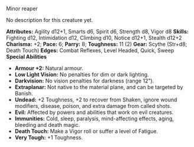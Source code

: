 Minor reaper

No description for this creature yet.

**Attributes:** Agility d12+1, Smarts d6, Spirit d6, Strength d8, Vigor
d8
**Skills:** Fighting d12, Intimidation d12, Climbing d10, Notice d12+1,
Stealth d12+2
**Charisma:** +2; **Pace:** 6; **Parry:** 8; **Toughness:** 11 (2)
**Gear:** Scythe (Str+d8; Death Touch)
**Edges:** Combat Reflexes, Level Headed, Quick, Sweep
**Special Abilities**
- **Armour +2:** Natural armour.
- **Low Light Vision:** No penalties for dim or dark lighting.
- **Darkvision:** No vision penalties for darkness (range 12").
- **Extraplanar:** Not native to the material plane, and can be targeted
by Banish.
- **Undead:** +2 Toughness, +2 to recover from Shaken, ignore wound
modifiers, disease, poison, and extra damage from called shots.
- **Evil:** Affected by powers and abilities that work on evil
creatures.
- **Immunities:** Cold, sleep, paralysis, mind-affecting effects, aging,
bleeding and death magic.
- **Death Touch:** Make a Vigor roll or suffer a level of Fatigue.
- **Very Tough:** +1 Toughness.

